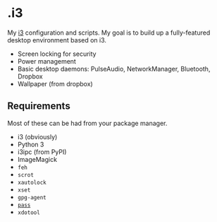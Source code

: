 .i3
===
My [i3](http://i3wm.org/) configuration and scripts. My goal is to build up a fully-featured desktop environment based on i3.

* Screen locking for security
* Power management
* Basic desktop daemons: PulseAudio, NetworkManager, Bluetooth, Dropbox
* Wallpaper (from dropbox)

Requirements
------------
Most of these can be had from your package manager.

* i3 (obviously)
* Python 3
* i3ipc (from PyPI)
* ImageMagick
* `feh`
* `scrot`
* `xautolock`
* `xset`
* `gpg-agent`
* [`pass`](http://www.passwordstore.org/)
* `xdotool`
